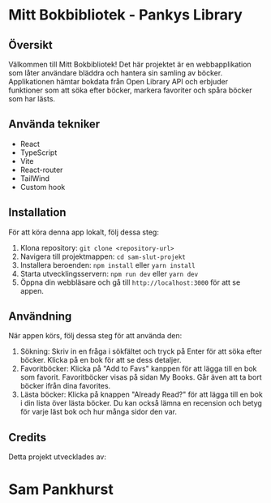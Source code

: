 # Mitt Bokbibliotek - Pankys Library

## Översikt

Välkommen till Mitt Bokbibliotek! Det här projektet är en webbapplikation som låter användare bläddra och hantera sin samling av böcker. Applikationen hämtar bokdata från Open Library API och erbjuder funktioner som att söka efter böcker, markera favoriter och spåra böcker som har lästs.

## Använda tekniker

- React
- TypeScript
- Vite
- React-router
- TailWind
- Custom hook


## Installation

För att köra denna app lokalt, följ dessa steg:

1. Klona repository: `git clone <repository-url>`
2. Navigera till projektmappen: `cd sam-slut-projekt`
3. Installera beroenden: `npm install` eller `yarn install`
4. Starta utvecklingsservern: `npm run dev` eller `yarn dev`
5. Öppna din webbläsare och gå till `http://localhost:3000` för att se appen.

## Användning

När appen körs, följ dessa steg för att använda den:

1. Sökning: Skriv in en fråga i sökfältet och tryck på Enter för att söka efter böcker. Klicka på en bok för att se dess detaljer.
2. Favoritböcker: Klicka på "Add to Favs" kanppen för att lägga till en bok som favorit. Favoritböcker visas på sidan My Books. Går även att ta bort böcker ifrån dina favorites.
3. Lästa böcker: Klicka på knappen "Already Read?" för att lägga till en bok i din lista över lästa böcker. Du kan också lämna en recension och betyg för varje läst bok och hur många sidor den var.


## Credits

Detta projekt utvecklades av:

# Sam Pankhurst


